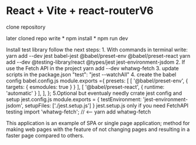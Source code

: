 # React + Vite + react-routerV6
clone repository

  later cloned repo write 
      * npm install
      * npm run dev

  Install test library follow the  next steps:
    1. With commands in terminal write:
        yarn add --dev jest babel-jest @babel/preset-env @babel/preset-react 
        yarn add --dev @testing-library/react @types/jest jest-environment-jsdom
    2. If use the Fetch API in the project 
        yarn add --dev whatwg-fetch
    3. update scripts in the package.json
       "test": "jest --watchAll"
    4. create the babel config babel.config.js
         module.exports ={
            presets: [
              [ '@babel/preset-env', { targets: { esmodules: true } } ],
              [ '@babel/preset-react', { runtime: 'automatic' } ],
          ],
          };
    5.Optional but eventualy needly crrate jest config and setup
      jest.config.js
        module.exports = {
           testEnvironment: 'jest-environment-jsdom',
           setupFiles: ['./jest.setup.js']
            }
      jest.setup.js
      only if you need FetchAPI testing
        import 'whatwg-fetch'; // <-- yarn add whatwg-fetch

  This application is an example of SPA or single page application; method for making web pages with the feature of not changing pages and resulting in a faster page compared to others. 
